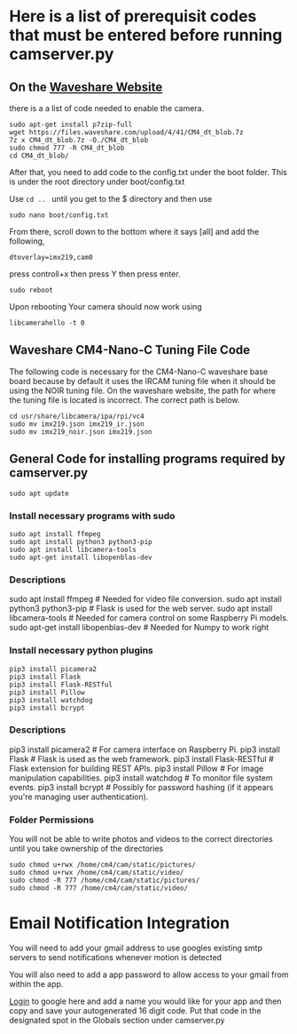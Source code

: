 # Here is a list of prerequisit codes that must be entered before running camserver.py

## On the [Waveshare Website](https://www.waveshare.com/wiki/CM4-NANO-C)
there is a a list of code needed to enable the camera.
```
sudo apt-get install p7zip-full
wget https://files.waveshare.com/upload/4/41/CM4_dt_blob.7z
7z x CM4_dt_blob.7z -O./CM4_dt_blob
sudo chmod 777 -R CM4_dt_blob
cd CM4_dt_blob/
```
After that, you need to add code to the config.txt under the boot folder. This is under the root directory under boot/config.txt

Use ```cd .. ``` until you get to the $ directory and then use 
```
sudo nano boot/config.txt
```
From there, scroll down to the bottom where it says [all] and add the following,
```
dtoverlay=imx219,cam0
```
press controll+x then press Y then press enter. 
```
sudo reboot
```
Upon rebooting Your camera should now work using
```
libcamerahello -t 0
```
## Waveshare CM4-Nano-C Tuning File Code

The following code is necessary for the CM4-Nano-C waveshare base board because by default it uses the IRCAM tuning file when it should be using the NOIR tuning file. On the waveshare website, the path for where the tuning file is located is incorrect. The correct path is below.
```
cd usr/share/libcamera/ipa/rpi/vc4
sudo mv imx219.json imx219_ir.json
sudo mv imx219_noir.json imx219.json
```
## General Code for installing programs required by camserver.py

```
sudo apt update
```
### Install necessary programs with sudo

```
sudo apt install ffmpeg
sudo apt install python3 python3-pip
sudo apt install libcamera-tools
sudo apt-get install libopenblas-dev
```

### Descriptions
sudo apt install ffmpeg  # Needed for video file conversion.
sudo apt install python3 python3-pip  # Flask is used for the web server.
sudo apt install libcamera-tools # Needed for camera control on some Raspberry Pi models.
sudo apt-get install libopenblas-dev # Needed for Numpy to work right

### Install necessary python plugins

```
pip3 install picamera2 
pip3 install Flask
pip3 install Flask-RESTful
pip3 install Pillow
pip3 install watchdog
pip3 install bcrypt
```

### Descriptions
pip3 install picamera2  # For camera interface on Raspberry Pi.
pip3 install Flask  # Flask is used as the web framework.
pip3 install Flask-RESTful  # Flask extension for building REST APIs.
pip3 install Pillow  # For image manipulation capabilities.
pip3 install watchdog  # To monitor file system events.
pip3 install bcrypt  # Possibly for password hashing (if it appears you're managing user authentication).



### Folder Permissions
You will not be able to write photos and videos to the correct directories until you take ownership of the directories

```
sudo chmod u+rwx /home/cm4/cam/static/pictures/
sudo chmod u+rwx /home/cm4/cam/static/video/
sudo chmod -R 777 /home/cm4/cam/static/pictures/
sudo chmod -R 777 /home/cm4/cam/static/video/
```


# Email Notification Integration

You will need to add your gmail address to use googles existing smtp servers to send notifications whenever motion is detected

You will also need to add a app password to allow access to your gmail from within the app. 

[Login](https://myaccount.google.com/apppasswords) to google here and add a name you would like for your app and then copy and save your autogenerated 16 digit code. Put that code in the designated spot in the Globals section under camserver.py

